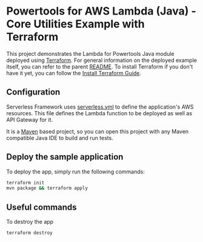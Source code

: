 #  Powertools for AWS Lambda (Java) - Core Utilities Example with Terraform

This project demonstrates the Lambda for Powertools Java module deployed using [Terraform](https://www.terraform.io/).
For general information on the deployed example itself, you can refer to the parent [README](../README.md).
To install Terraform if you don't have it yet, you can follow the [Install Terraform Guide](https://developer.hashicorp.com/terraform/downloads?product_intent=terraform).

## Configuration
Serverless Framework uses [serverless.yml](./serverless.yml) to define the application's AWS resources.
This file defines the Lambda function to be deployed as well as API Gateway for it.

It is a [Maven](https://maven.apache.org/) based project, so you can open this project with any Maven compatible Java IDE to build and run tests.


## Deploy the sample application

To deploy the app, simply run the following commands:
```bash 
terraform init
mvn package && terraform apply
```

## Useful commands

To destroy the app
```bash 
terraform destroy
```

